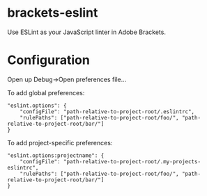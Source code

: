 # brackets-eslint
Use ESLint as your JavaScript linter in Adobe Brackets.

# Configuration
Open up Debug->Open preferences file...

To add global preferences:
```
"eslint.options": {
    "configFile": "path-relative-to-project-root/.eslintrc",
    "rulePaths": ["path-relative-to-project-root/foo/", "path-relative-to-project-root/bar/"]
}
```
To add project-specific preferences:
```
"eslint.options:projectname": {
    "configFile": "path-relative-to-project-root/.my-projects-eslintrc",
    "rulePaths": ["path-relative-to-project-root/foo/", "path-relative-to-project-root/bar/"]
}
```

